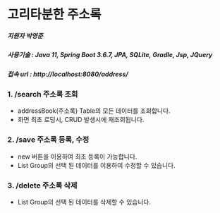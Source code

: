 # 고리타분한 주소록

##### 지원자 박영준
##### 사용기술 : Java 11, Spring Boot 3.6.7, JPA, SQLite, Gradle, Jsp, JQuery
##### 접속 url : http://localhost:8080/address/

### 1. /search 주소록 조회
 - addressBook(주소록) Table의 모든 데이터를 조회합니다.
 - 화면 최초 로딩시, CRUD 발생시에 재조회됩니다.

### 2. /save 주소록 등록, 수정
 - new 버튼을 이용하여 최초 등록이 가능합니다.
 - List Group의 선택 된 데이터를 이용하여 수정할 수 있습니다.

### 3. /delete 주소록 삭제
 - List Group의 선택 된 데이터를 삭제할 수 있습니다.
